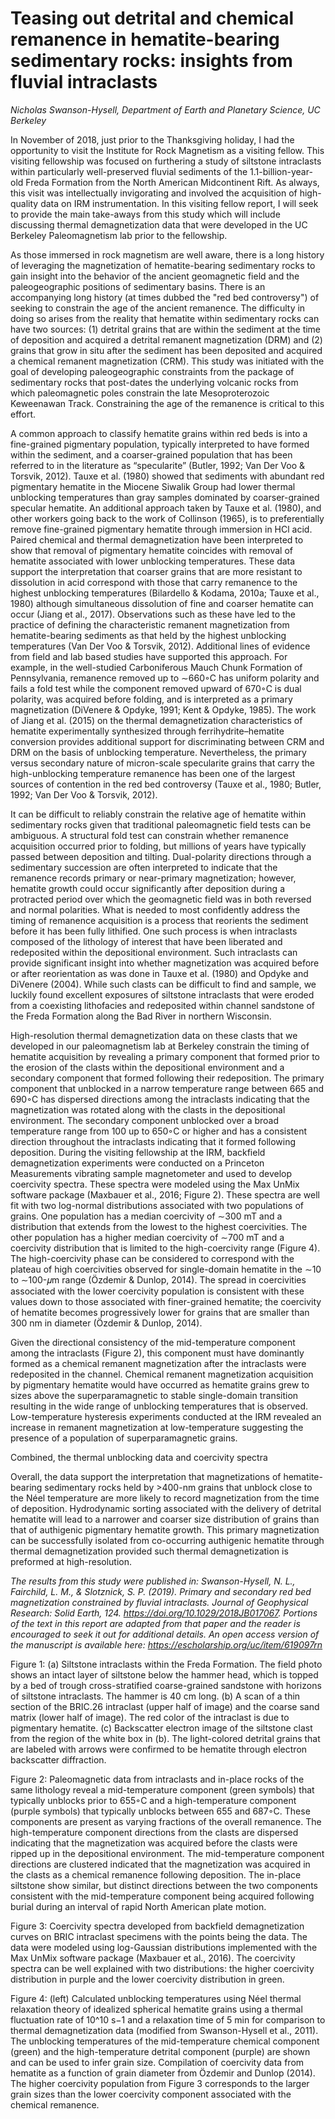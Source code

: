 # Teasing out detrital and chemical remanence in hematite-bearing sedimentary rocks: insights from fluvial intraclasts

*Nicholas Swanson-Hysell, Department of Earth and Planetary Science, UC Berkeley*

In November of 2018, just prior to the Thanksgiving holiday, I had the opportunity to visit the Institute for Rock Magnetism as a visiting fellow. This visiting fellowship was focused on furthering a study of siltstone intraclasts within particularly well-preserved fluvial sediments of the 1.1-billion-year-old Freda Formation from the North American Midcontinent Rift. As always, this visit was intellectually invigorating and involved the acquisition of high-quality data on IRM instrumentation. In this visiting fellow report, I will seek to provide the main take-aways from this study which will include discussing thermal demagnetization data that were developed in the UC Berkeley Paleomagnetism lab prior to the fellowship.

As those immersed in rock magnetism are well aware, there is a long history of leveraging the magnetization of hematite-bearing sedimentary rocks to gain insight into the behavior of the ancient geomagnetic field and the paleogeographic positions of sedimentary basins. There is an accompanying long history (at times dubbed the "red bed controversy") of seeking to constrain the age of the ancient remanence. The difficulty in doing so arises from the reality that hematite within sedimentary rocks can have two sources: (1) detrital grains that are within the sediment at the time of deposition and acquired a detrital remanent magnetization (DRM) and (2) grains that grow in situ after the sediment has been deposited and acquired a chemical remanent magnetization (CRM). This study was initiated with the goal of developing paleogeographic constraints from the package of sedimentary rocks that post-dates the underlying volcanic rocks from which paleomagnetic poles constrain the late Mesoproterozoic Keweenawan Track. Constraining the age of the remanence is critical to this effort.

A common approach to classify hematite grains within red beds is into a fine-grained pigmentary population, typically interpreted to have formed within the sediment, and a coarser-grained population that has been referred to in the literature as “specularite” (Butler, 1992; Van Der Voo & Torsvik, 2012). Tauxe et al. (1980) showed that sediments with abundant red pigmentary hematite in the Miocene Siwalik Group had lower thermal unblocking temperatures than gray samples dominated by coarser-grained specular hematite. An additional approach taken by Tauxe et al. (1980), and other workers going back to the work of Collinson (1965), is to preferentially remove fine-grained pigmentary hematite through immersion in HCl acid. Paired chemical and thermal demagnetization have been interpreted to show that removal of pigmentary hematite coincides with removal of hematite associated with lower unblocking temperatures. These data support the interpretation that coarser grains that are more resistant to dissolution in acid correspond with those that carry remanence to the highest unblocking temperatures (Bilardello & Kodama, 2010a; Tauxe et al., 1980) although simultaneous dissolution of fine and coarser hematite can occur (Jiang et al., 2017). Observations such as these have led to the practice of defining the characteristic remanent magnetization from hematite-bearing sediments as that held by the highest unblocking temperatures (Van Der Voo & Torsvik, 2012). Additional lines of evidence from field and lab based studies have supported this approach. For example, in the well-studied Carboniferous Mauch Chunk Formation of Pennsylvania, remanence removed up to ∼660◦C has uniform polarity and fails a fold test while the component removed upward of 670◦C is dual polarity, was acquired before folding, and is interpreted as a primary magnetization (DiVenere & Opdyke, 1991; Kent & Opdyke, 1985). The work of Jiang et al. (2015) on the thermal demagnetization characteristics of hematite experimentally synthesized through ferrihydrite–hematite conversion provides additional support for discriminating between CRM and DRM on the basis of unblocking temperature. Nevertheless, the primary versus secondary nature of micron-scale specularite grains that carry the high-unblocking temperature remanence has been one of the largest sources of contention in the red bed controversy (Tauxe et al., 1980; Butler, 1992; Van Der Voo & Torsvik, 2012).

It can be difficult to reliably constrain the relative age of hematite within sedimentary rocks given that traditional paleomagnetic field tests can be ambiguous. A structural fold test can constrain whether remanence acquisition occurred prior to folding, but millions of years have typically passed between deposition and tilting. Dual-polarity directions through a sedimentary succession are often interpreted to indicate that the remanence records primary or near-primary magnetization; however, hematite growth could occur significantly after deposition during a protracted period over which the geomagnetic field was in both reversed and normal polarities. What is needed to most confidently address the timing of remanence acquisition is a process that reorients the sediment before it has been fully lithified. One such process is when intraclasts composed of the lithology of interest that have been liberated and redeposited within the depositional environment. Such intraclasts can provide significant insight into whether magnetization was acquired before or after reorientation as was done in Tauxe et al. (1980) and Opdyke and DiVenere (2004). While such clasts can be difficult to find and sample, we luckily found excellent exposures of siltstone intraclasts that were eroded from a coexisting lithofacies and redeposited within channel sandstone of the Freda Formation along the Bad River in northern Wisconsin.

High-resolution thermal demagnetization data on these clasts that we developed in our paleomagnetism lab at Berkeley constrain the timing of hematite acquisition by revealing a primary component that formed prior to the erosion of the clasts within the depositional environment and a secondary component that formed following their redeposition. The primary component that unblocked in a narrow temperature range between 665 and 690◦C has dispersed directions among the intraclasts indicating that the magnetization was rotated along with the clasts in the depositional environment. The secondary component unblocked over a broad temperature range from 100 up to 650◦C or higher and has a consistent direction throughout the intraclasts indicating that it formed following deposition. During the visiting fellowship at the IRM, backfield demagnetization experiments were conducted on a Princeton Measurements vibrating sample magnetometer and used to develop coercivity spectra. These spectra were  modeled using the Max UnMix software package (Maxbauer et al., 2016; Figure 2). These spectra are well fit with two log-normal distributions associated with two populations of grains. One population has a median coercivity of ∼300 mT and a distribution that extends from the lowest to the highest coercivities. The other population has a higher median coercivity of ∼700 mT and a coercivity distribution that is limited to the high-coercivity range (Figure 4). The high-coercivity phase can be considered to correspond with the plateau of high coercivities observed for single-domain hematite in the ∼10 to ∼100-𝜇m range (Özdemir & Dunlop, 2014). The spread in coercivities associated with the lower coercivity population is consistent with these values down to those associated with finer-grained hematite; the coercivity of hematite becomes progressively lower for grains that are smaller than 300 nm in diameter (Özdemir & Dunlop, 2014).

Given the directional consistency of the mid-temperature component among the intraclasts (Figure 2), this component must have dominantly formed as a chemical remanent magnetization after the intraclasts were redeposited in the channel. Chemical remanent magnetization acquisition by pigmentary hematite would have occurred as hematite grains grew to sizes above the superparamagnetic to stable single-domain transition resulting in the wide range of unblocking temperatures that is observed. Low-temperature hysteresis experiments conducted at the IRM revealed an increase in remanent magnetization at low-temperature suggesting the presence of a population of superparamagnetic grains.

Combined, the thermal unblocking data and coercivity spectra 

Overall, the data support the interpretation that magnetizations of hematite-bearing sedimentary rocks held by >400-nm grains that unblock close to the Néel temperature are more likely to record magnetization from the time of deposition. Hydrodynamic sorting associated with the delivery of detrital hematite will lead to a narrower and coarser size distribution of grains than that of authigenic pigmentary hematite growth. This primary magnetization can be successfully isolated from co-occurring authigenic hematite through thermal demagnetization provided such thermal demagnetization is preformed at high-resolution.

*The results from this study were published in: Swanson-Hysell, N. L., Fairchild, L. M., & Slotznick, S. P. (2019). Primary and secondary red bed magnetization constrained by fluvial intraclasts. Journal of Geophysical Research: Solid Earth, 124. https://doi.org/10.1029/2018JB017067. Portions of the text in this report are adapted from that paper and the reader is encouraged to seek it out for additional details. An open access version of the manuscript is available here: https://escholarship.org/uc/item/619097rn*


Figure 1: (a) Siltstone intraclasts within the Freda Formation. The field photo shows an intact layer of siltstone below
the hammer head, which is topped by a bed of trough cross-stratified coarse-grained sandstone with horizons of
siltstone intraclasts. The hammer is 40 cm long. (b) A scan of a thin section of the BRIC.26 intraclast (upper half of image) and the coarse sand matrix (lower half of image). The red color of the intraclast is due to pigmentary hematite. (c) Backscatter electron image of the siltstone clast from the region of the white box in (b). The light-colored detrital grains that are labeled with arrows were confirmed to be hematite through electron backscatter diffraction.

Figure 2: Paleomagnetic data from intraclasts and in-place rocks of the same lithology reveal a mid-temperature component (green symbols) that typically unblocks prior to 655◦C and a high-temperature component (purple symbols) that typically unblocks between 655 and 687◦C. These components are present as varying fractions of the overall remanence. The high-temperature component directions from the clasts are dispersed indicating that the magnetization was acquired before the clasts were ripped up in the depositional environment. The mid-temperature component directions are clustered indicated that the magnetization was acquired in the clasts as a chemical remanence following deposition. The in-place siltstone show similar, but distinct directions between the two components consistent with the mid-temperature component being acquired following burial during an interval of rapid North American plate motion.

Figure 3: Coercivity spectra developed from backfield demagnetization curves on BRIC intraclast specimens with the points being the data. The data were modeled using log-Gaussian distributions implemented with the Max UnMix software package (Maxbauer et al., 2016). The coercivity spectra can be well explained with two distributions: the higher coercivity distribution in purple and the lower coercivity distribution in green.

Figure 4: (left) Calculated unblocking temperatures using Néel thermal relaxation theory of idealized spherical hematite grains using a thermal fluctuation rate of 10^10 s−1 and a relaxation time of 5 min for comparison to thermal demagnetization data (modified from Swanson-Hysell et al., 2011). The unblocking temperatures of the mid-temperature chemical component (green) and the high-temperature detrital component (purple) are shown and can be used to infer grain size. Compilation of coercivity data from hematite as a function of grain diameter from Özdemir and Dunlop (2014). The higher coercivity population from Figure 3 corresponds to the larger grain sizes than the lower coercivity component associated with the chemical remanence.
